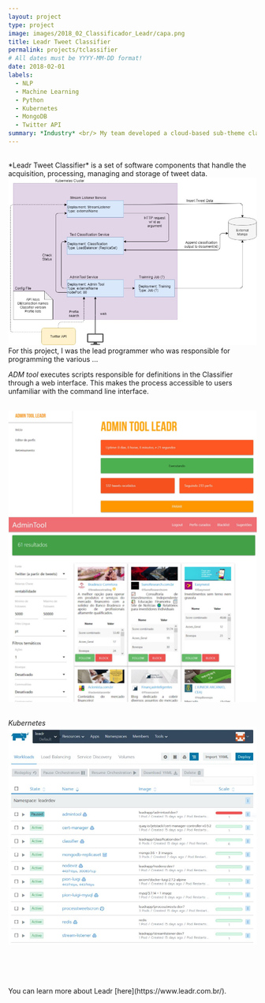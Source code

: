 ```yaml
---
layout: project
type: project
image: images/2018_02_Classificador_Leadr/capa.png
title: Leadr Tweet Classifier
permalink: projects/tclassifier
# All dates must be YYYY-MM-DD format!
date: 2018-02-01
labels:
  - NLP
  - Machine Learning
  - Python
  - Kubernetes
  - MongoDB
  - Twitter API
summary: *Industry* <br/> My team developed a cloud-based sub-theme classification system for tweet stream.
---
```

<br/>
*Leadr Tweet Classifier* is a set of software components that handle the acquisition, processing, managing and storage of tweet data. 

<img class="ui massive image" src="../images/2018_02_Classificador_Leadr/Arquitetura microservices.jpg">
<br/>
For this project, I was the lead programmer who was responsible for programming the various ...


*ADM tool* executes scripts responsible for definitions in the Classifier through a web interface. This makes the process accessible to users unfamiliar with the command line interface.

<br/>

<div class="ui huge images">
  <img class="ui image" src="../images/2018_02_Classificador_Leadr/Capturar2.JPG">
  <img class="ui image" src="../images/2018_02_Classificador_Leadr/Capturar3.JPG">
</div> 

<br/>

*Kubernetes*
<img class="ui massive image" src="../images/2018_02_Classificador_Leadr/Capturar4.JPG">


<br/>
<br/>
<br/>
<br/>
You can learn more about Leadr [here](https://www.leadr.com.br/).
<br/>
<br/>
<br/>
<br/>
<br/>
<br/>
<br/>

